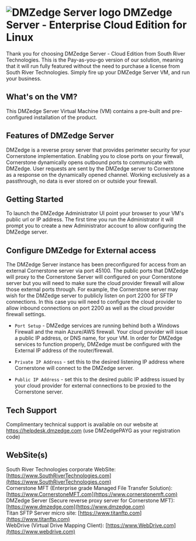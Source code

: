 # <img src="https://southrivertech.com/software/nextgen/dmzedge/dmzedge48.png" alt="DMZedge Server logo"> DMZedge Server - Enterprise Cloud Edition for Linux</img>

Thank you for choosing DMZedge Server - Cloud Edition from South River Technologies. This is the Pay-as-you-go version of our solution, meaning that it will run fully featured without the need to purchase a license from South River Technologies. Simply fire up your DMZedge Server VM, and run your business.

## What's on the VM?

This DMZedge Server Virtual Machine (VM) contains a pre-built and pre-configured installation of the product. 

## Features of DMZedge Server

DMZedge is a reverse proxy server that provides perimeter security for your Cornerstone implementation. Enabling you to close ports on your firewall, Cornerstone dynamically opens outbound ports to communicate with DMZedge. User requests are sent by the DMZedge server to Cornerstone as a response on the dynamically opened channel. Working exclusively as a passthrough, no data is ever stored on or outside your firewall.

## Getting Started

To launch the DMZedge Administrator UI point your browser to your VM's public url or IP address. The first time you run the Administrator it will prompt you to create a new Administrator account to allow configuring the DMZedge server. 

## Configure DMZedge for External access

The DMZedge Server instance has been preconfigured for access from an external Cornerstone server via port 45100. The public ports that DMZedge will proxy to the Cornerstone Server will configured on your Cornerstone server but you will need to make sure the cloud provider firewall will allow those external ports through. For example, the Cornerstone server may wish for the DMZedge server to publicly listen on port 2200 for SFTP connections. In this case you will need to configure the cloud provider to allow inbound connections on port 2200 as well as the cloud provider firewall settings.

- `Port Setup` - DMZedge services are running behind both a Windows Firewall and the main Azure/AWS firewall. Your cloud provider will issue a public IP address, or DNS name, for your VM. In order for DMZedge services to function properly, DMZedge must be configured with the External IP address of the router/firewall.

- `Private IP Address` - set this to the desired listening IP address where Cornerstone will connect to the DMZedge server.

- `Public IP Address` - set this to the desired public IP address issued by your cloud provider for external connections to be proxied to the Cornerstone server.

## Tech Support

Complimentary technical support is available on our website at https://helpdesk.dmzedge.com (use DMZedgePAYG as your registration code)

## WebSite(s)

South River Technologies corporate WebSite:  [https://www.SouthRiverTechnologies.com](https://www.SouthRiverTechnologies.com)<br />
Cornerstone MFT (Enterprise grade Managed File Transfer Solution): [https://www.CornerstoneMFT.com](https://www.cornerstonemft.com)<br />
DMZedge Server (Secure reverse proxy server for Cornerstone MFT): [https://www.dmzedge.com](https://www.dmzedge.com)<br />
Titan SFTP Server micro site: [https://www.titanftp.com](https://www.titanftp.com)<br />
WebDrive (Virtual Drive Mapping Client): [https://www.WebDrive.com](https://www.webdrive.com)<br />





